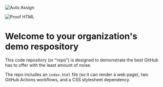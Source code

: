 ![Auto Assign](https://github.com/MWNya520/demo-repository/actions/workflows/auto-assign.yml/badge.svg)

![Proof HTML](https://github.com/MWNya520/demo-repository/actions/workflows/proof-html.yml/badge.svg)

# Welcome to your organization's demo respository
This code repository (or "repo") is designed to demonstrate the best GitHub has to offer with the least amount of noise.

The repo includes an `index.html` file (so it can render a web page), two GitHub Actions workflows, and a CSS stylesheet dependency.
